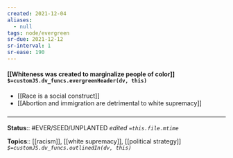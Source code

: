 ```yaml
---
created: 2021-12-04 
aliases:
  - null
tags: node/evergreen
sr-due: 2021-12-12
sr-interval: 1
sr-ease: 190
---
```


#### [[Whiteness was created to marginalize people of color]] `$=customJS.dv_funcs.evergreenHeader(dv, this)`

- [[Race is a social construct]]
- [[Abortion and immigration are detrimental to white supremacy]]

### <hr class="footnote"/>

**Status**:: #EVER/SEED/UNPLANTED
*edited `=this.file.mtime`*

**Topics**:: [[racism]], [[white supremacy]], [[political strategy]]
*`$=customJS.dv_funcs.outlinedIn(dv, this)`*
